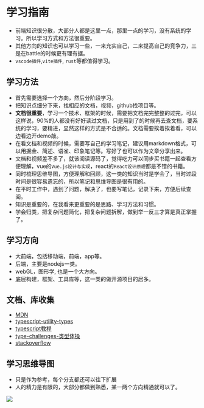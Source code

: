 # 学习指南

- 前端知识很分散，大部分人都是这里一点，那里一点的学习，没有系统的学习。所以学习方式和方法很重要。
- 其他方向的知识也可以学习一些，一来充实自己，二来提高自己的竞争力，三是在battle的时候更有理有据。
- `vscode插件`,`vite插件`, `rust`等都值得学习。

## 学习方法

- 首先需要选择一个方向，然后分阶段学习。
- 把知识点细分下来，找相应的文档，视频，github找项目等。
- **文档很重要**，学习一个技术、框架的时候，需要把文档完完整整的过完，可以这样说，90%的人都没有好好读过文档，只是用到了的时候再去查文档，要系统的学习，要精进，显然这样的方式是不合适的。文档需要挨着挨着看，可以边看边开demo敲。
- 在看文档和视频的时候，需要写自己的学习笔记，建议用markdown格式，可以用掘金、简述、语雀、印象笔记等。写好了也可以作为文章分享出来。
- 文档和视频差不多了，就该阅读源码了，觉得吃力可以同步买书籍一起查看方便理解，vue的`Vue.js设计与实现`，react的`React设计原理`都是不错的书籍。
- 同时梳理思维导图，方便理解和回顾，这一类的知识当时是学会了，当时过段时间是很容易遗忘的，所以笔记和思维导图是很有用的。
- 在平时工作中，遇到了问题，解决了，也要写笔记，记录下来，方便后续查阅。
- 知识是重要的，在我看来更重要的是思路、学习方法和习惯。
- 学会归类，把复杂问题简化，把复杂问题拆解，做到举一反三才算是真正掌握了。

## 学习方向

- 大前端，包括移动端，前端，app等。
- 后端，主要是nodejs一类。
- webGL，图形学, 也是一个大方向。
- 底层构建，框架、工具库等，这一类的做开源项目的居多。

## 文档、库收集

- [MDN](https://developer.mozilla.org/zh-CN/)
- [typescript-utility-types](https://www.typescriptlang.org/docs/handbook/utility-types.html)
- [typescript教程](https://wangdoc.com/typescript/)
- [type-challenges-类型体操](https://github.com/type-challenges/type-challenges)
- [stackoverflow](https://stackoverflow.com/)

## 学习思维导图

- 只是作为参考，每个分支都还可以往下扩展
- 人的精力是有限的，大部分都做到熟悉，某一两个方向精通就可以了。

<img src="/static/web-learn.png" />
